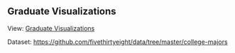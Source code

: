 ## Graduate Visualizations
View: [Graduate Visualizations](https://lbyrne23.github.io/GraduateVisualizations/)

Dataset:  https://github.com/fivethirtyeight/data/tree/master/college-majors
